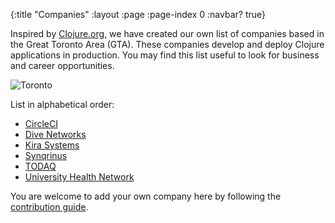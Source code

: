 {:title "Companies"
 :layout :page
 :page-index 0
 :navbar? true}

Inspired by [Clojure.org][1], we have created our own list of companies based in the Great Toronto Area (GTA). These companies develop and deploy Clojure applications in production. You may find this list useful to look for business and career opportunities.

![Toronto](/img/toronto-downtown.jpg)

List in alphabetical order:

- [CircleCI](https://circleci.com)
- [Dive Networks](https://www.dive-networks.com)
- [Kira Systems](https://kirasystems.com)
- [Synqrinus](http://synqrinus.com)
- [TODAQ](http://todaqfinance.net)
- [University Health Network](https://www.uhn.ca)

You are welcome to add your own company here by following the [contribution guide][2].

[1]: https://clojure.org/community/companies
[2]: /posts/2019-03-05-website-contributing
